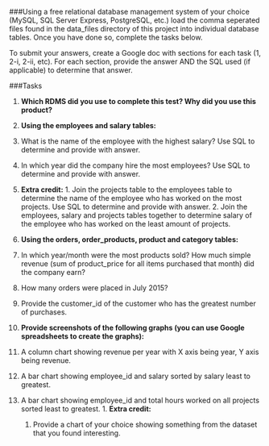 ###Using a free relational database management system of your choice (MySQL, SQL Server Express, PostgreSQL, etc.) load the comma seperated files found in the data_files directory of this project into individual database tables. Once you have done so, complete the tasks below. 

To submit your answers, create a Google doc with sections for each task (1, 2-i, 2-ii, etc). For each section, provide the answer AND the SQL used (if applicable) to determine that answer.

###Tasks
1. **Which RDMS did you use to complete this test? Why did you use this product?**

2. **Using the employees and salary tables:**
  1. What is the name of the employee with the highest salary? Use SQL to determine and provide with answer.
  2. In which year did the company hire the most employees? Use SQL to determine and provide with answer.
  3. **Extra credit:**
    1. Join the projects table to the employees table to determine the name of the employee who has worked on the most projects. Use SQL to determine and provide with answer.
    2. Join the employees, salary and projects tables together to determine salary of the employee who has worked on the least amount of projects.
    
3. **Using the orders, order_products, product and category tables:**
  1. In which year/month were the most products sold? How much simple revenue (sum of product_price for all items purchased that month) did the company earn?
  2. How many orders were placed in July 2015?
  3. Provide the customer_id of the customer who has the greatest number of purchases.
  
4. **Provide screenshots of the following graphs (you can use Google spreadsheets to create the graphs):**
  1. A column chart showing revenue per year with X axis being year, Y axis being revenue.
  2. A bar chart showing employee_id and salary sorted by salary least to greatest.
  3. A bar chart showing employee_id and total hours worked on all projects sorted least to greatest.
  	1. **Extra credit:**
  		1. Provide a chart of your choice showing something from the dataset that you found interesting.